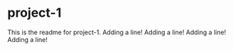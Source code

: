 # project-1

This is the readme for project-1.
Adding a line!
Adding a line!
Adding a line!
Adding a line!
